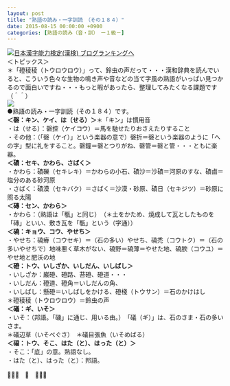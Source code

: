 ```yaml
---
layout: post
title: "熟語の読み・一字訓読　（その１８４）"
date: 2015-08-15 00:00:00 +0900
categories: [熟語の読み（音・訓）　ー１級－]
---
```


[![](/syuusyuu9701/assets/images/熟語の読み・一字訓読-（その１８４）-br_c_3028_1.gif)](http://blog.with2.net/link.php?1659096:3028 "日本漢字能力検定(漢検) ブログランキングへ")[日本漢字能力検定(漢検) ブログランキングへ](http://blog.with2.net/link.php?1659096:3028)  
＜トピックス＞  
＊「磴稜稜（トウロウロウ）」って、鈴虫の声だって・・・漢和辞典を読んでいると、こういう色々な生物の鳴き声や音などの当て字風の熟語がいっぱい見つかるので面白いですね・・・もっと暇があったら、整理してみたくなる課題です（＾＾）  
![](/syuusyuu9701/assets/images/熟語の読み・一字訓読-（その１８４）-41d9af9be2281670fd74d26fffba0a33.png)  
●熟語の読み・一字訓読（その１８４）です。  
**＜磬：キン、ケイ、は（せる）＞**＊「キン」は慣用音  
・は（せる）：磬控（ケイコウ）＝馬を馳せたりおさえたりすること  
・その他：（「磬（ケイ）」という楽器の意で）磬折＝磬という楽器のように「への字」型に礼をすること。磬鐘＝磬とつりがね、磬管＝磬と管・・・ともに楽器。  
**＜磧：セキ、かわら、さばく＞**  
・かわら：磧礫（セキレキ）＝かわらの小石、磧沙＝沙磧＝河原のすな、磧鹵＝塩分のある砂河原  
・さばく：磧漠（セキバク）＝さばく＝沙漠・砂原、磧日（セキジツ）＝砂原に照る太陽  
**＜磚：セン、かわら＞**  
・かわら：（熟語は「甎」と同じ）　（＊土をかため、焼成して瓦としたものを「磚」といい、敷き瓦を「甎」という（字通））  
**＜磽：キョウ、コウ、やせち＞**  
・やせち：磽瘠（コウセキ）＝（石の多い）やせち、磽禿（コウトク）＝（石の多いやせちで）地味悪く草木がない、磽野＝磽薄＝やせた地、磽腴（コウユ）＝やせ地と肥沃の地  
**＜磴：トウ、いしざか、いしだん、いしばし＞**  
・いしざか：巌磴、磴路、苔磴、磴道・・・  
・いしだん：磴道、磴角＝いしだんの角、  
・いしばし：懸磴＝いしばしをかける、磴棧（トウサン）＝石のかけはし  
＊磴稜稜（トウロウロウ）＝鈴虫の声  
**＜礒：ギ、いそ＞**  
・いそ：（邦語。「磯」に通じ、用いる由。）　「礒（ギ）」は、石のさま・石の多いさま。  
＊礒辺草（いそべぐさ）　＊礒目張魚（いそめばる）　  
**＜礑：トウ、そこ、はた（と）、はった（と）＞**  
・そこ：「底」の意。熟語なし。  
・はた（と）、はった（と）：邦語。  
  
👋👋👋　🐑　👋👋👋  